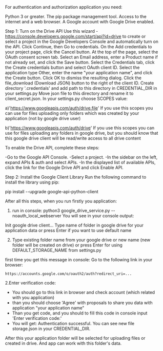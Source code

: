For authentication and authorization application you need:

Python 3 or greater.
The pip package management tool.
Access to the internet and a web browser.
A Google account with Google Drive enabled.

Step 1: Turn on the Drive API
Use this wizard - https://console.developers.google.com/start/api?id=drive to create or
select a project in the Google Developers Console and automatically turn on the API. Click Continue, then Go to credentials.
On the Add credentials to your project page, click the Cancel button.
At the top of the page, select the OAuth consent screen tab. Select an Email address, enter a Product name if not already set,
and click the Save button.
Select the Credentials tab, click the Create credentials button and select OAuth client ID.
Select the application type Other, enter the name "your application name", and click the Create button.
Click OK to dismiss the resulting dialog.
Click the file_download (Download JSON) button to the right of the client ID.
Create directory '.credentials' and add path to this directory in CREDENTIAL_DIR in your settings.py
Move json file to this directory and rename it to client_secret.json.
In your settings.py choose SCOPES value:

a)'https://www.googleapis.com/auth/drive.file'
If you use this scopes you can use for files uploading only folders which was created by your application (not by google drive user)

b)'https://www.googleapis.com/auth/drive'
If you use this scopes you can use for files uploading any folders in google drive,
 but you should know that this google drive client will be read/write access to all drive content

To enable the Drive API, complete these steps:

-Go to the Google API Console.
-Select a project.
-In the sidebar on the left, expand APIs & auth and select APIs.
-In the displayed list of available APIs, click the link for the Google Drive API and click Enable API.

Step 2: Install the Google Client Library
Run the following command to install the library using pip:

pip install --upgrade google-api-python-client

After all this steps, when you run firstly you application:
1. run in console: python3 google_drive_service.py --noauth_local_webserver
You will see in your console output:

Init google drive client...
Type name of folder in google drive
for your application data or press Enter if you want to use default name
>>>

2. Type existing folder name from your google drive or
 new name (new folder will be created on drive) or press Enter for using DEFAULT_STORAGE_NAME from settings.py

first time you get this message in console:
Go to the following link in your browser:

    https://accounts.google.com/o/oauth2/auth?redirect_uri=...

2.Enter verification code:

- You should go to this link in browser and check account (which related with you application)
- than you should choose 'Agree' with proposals to share you data with application "your application name"
- Than you get code, and you should to fill this code in console input 'Enter verification code:'
- You will get:
Authentication successful. You can see new file storage.json in your CREDENTIAL_DIR.

After this your application folder will be selected for uploading files or created in drive.
 And app can work with this folder's data.
